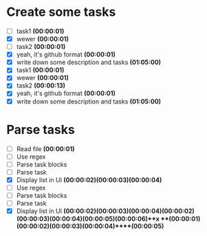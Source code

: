 # Create some tasks
- [ ] task1 **(00:00:01)**
- [x] wewer **(00:00:01)**
- [ ] task2 **(00:00:01)**
- [x] yeah, it's github format **(00:00:01)**
- [x] write down some description and tasks **(01:05:00)**
- [x] task1 **(00:00:01)**
- [x] wewer **(00:00:01)**
- [x] task2 **(00:00:13)**
- [x] yeah, it's github format **(00:00:01)**
- [x] write down some description and tasks **(01:05:00)**

# Parse tasks

- [ ] Read file **(00:00:01)**
- [ ] Use regex
- [ ] Parse task blocks
- [ ] Parse task 
- [x] Display list in UI
**(00:00:02)****(00:00:03)****(00:00:04)**
- [ ] Use regex
- [ ] Parse task blocks
- [ ] Parse task 
- [x] Display list in UI
**(00:00:02)****(00:00:03)****(00:00:04)****(00:00:02)****(00:00:03)****(00:00:04)****(00:00:05)****(00:00:06)**x **(00:00:01)****(00:00:02)****(00:00:03)****(00:00:04)****(00:00:05)**